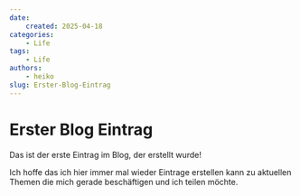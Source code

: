 ```yaml
---
date:
    created: 2025-04-18
categories:
    - Life
tags:
    - Life
authors: 
    - heiko
slug: Erster-Blog-Eintrag
---
```

# Erster Blog Eintrag

Das ist der erste Eintrag im Blog, der erstellt wurde!

<!-- more -->

Ich hoffe das ich hier immer mal wieder Eintrage erstellen kann zu aktuellen Themen die mich gerade beschäftigen und ich teilen möchte.
